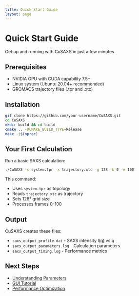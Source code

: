 ```yaml
---
title: Quick Start Guide
layout: page
---
```


# Quick Start Guide

Get up and running with CuSAXS in just a few minutes.

## Prerequisites

- NVIDIA GPU with CUDA capability 7.5+
- Linux system (Ubuntu 20.04+ recommended)
- GROMACS trajectory files (.tpr and .xtc)

## Installation

```bash
git clone https://github.com/your-username/CuSAXS.git
cd CuSAXS
mkdir build && cd build
cmake .. -DCMAKE_BUILD_TYPE=Release
make -j$(nproc)
```

## Your First Calculation

Run a basic SAXS calculation:

```bash
./CuSAXS -s system.tpr -x trajectory.xtc -g 128 -b 0 -e 100
```

This command:
- Uses `system.tpr` as topology
- Reads `trajectory.xtc` as trajectory
- Sets 128³ grid size
- Processes frames 0-100

## Output

CuSAXS creates these files:
- `saxs_output_profile.dat` - SAXS intensity I(q) vs q
- `saxs_output_parameters.log` - Calculation parameters
- `saxs_output_timing.log` - Performance metrics

## Next Steps

- [Understanding Parameters](/tutorials/parameters/)
- [GUI Tutorial](/tutorials/gui-tutorial/)
- [Performance Optimization](/tutorials/performance/)